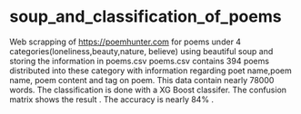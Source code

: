 # soup_and_classification_of_poems

Web scrapping of https://poemhunter.com for poems under 4 categories(loneliness,beauty,nature, believe) using beautiful soup and
storing the information in poems.csv 
poems.csv contains 394 poems distributed into these category with information regarding poet name,poem name, poem content and tag on poem.
This data contain nearly 78000 words.
The classification is done with a XG Boost classifer. The confusion matrix shows the result . The accuracy is nearly 84% .
